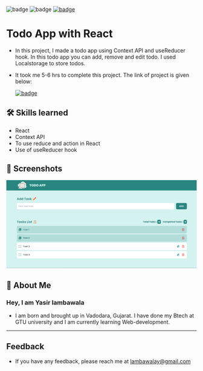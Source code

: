 ![badge](https://img.shields.io/badge/MADE%20WITH-HTML,%20CSS%20&%20JS-blue)
![badge](https://img.shields.io/badge/TIME%20TAKEN-10%20to%2012%20hrs-red)
[![badge](https://img.shields.io/badge/SEE%20DEMO%20-VISIT-green)](https://react-todo-app.netlify.app/)

# Todo App with React

- In this project, I made a todo app using Context API and useReducer hook. In this todo app you can add, remove and edit todo. I used Localstorage to store todos.

- It took me 5-6 hrs to complete this project. The link of project is given below:

  [![badge](https://img.shields.io/badge/LINK%20OF-PROJECT-green)](https://react-todo-app.netlify.app/)

## 🛠 Skills learned

- React
- Context API
- To use reduce and action in React
- Use of useReducer hook

## 📸 Screenshots

![todo app](<./src/img/Screenshot%20(20).png>)

## 🚀 About Me

### Hey, I am Yasir lambawala

- I am born and brought up in Vadodara, Gujarat. I have done my Btech at GTU university and I am currently learning Web-development.

---

## Feedback

- If you have any feedback, please reach me at lambawalay@gmail.com
